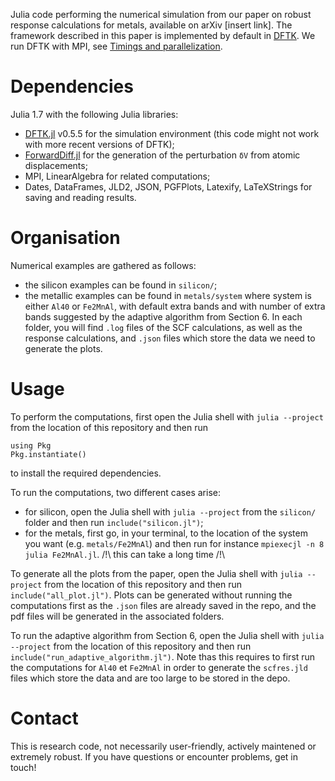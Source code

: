 Julia code performing the numerical simulation from our paper on robust response
calculations for metals, available on arXiv [insert link].
The framework described in this paper is implemented by default in
[DFTK](https://dftk.org). We run DFTK with MPI, see
[Timings and parallelization](https://docs.dftk.org/stable/tricks/parallelization/).

# Dependencies
Julia 1.7 with the following Julia libraries:
- [DFTK.jl](https://dftk.org) v0.5.5 for the simulation environment (this code
  might not work with more recent versions of DFTK);
- [ForwardDiff.jl](https://juliadiff.org/ForwardDiff.jl/stable/) for the
  generation of the perturbation `δV` from atomic displacements;
- MPI, LinearAlgebra for related computations;
- Dates, DataFrames, JLD2, JSON, PGFPlots, Latexify, LaTeXStrings
  for saving and reading results.

# Organisation
Numerical examples are gathered as follows:
- the silicon examples can be found in `silicon/`;
- the metallic examples can be found in `metals/system` where system is either
  `Al40` or `Fe2MnAl`, with default extra bands and with number of extra bands
  suggested by the adaptive algorithm from Section 6.
In each folder, you will find `.log` files of the SCF calculations, as well as the
response calculations, and `.json` files which store the data we need to
generate the plots.

# Usage
To perform the computations, first open the Julia shell with `julia --project`
from the location of this repository and then run
```
using Pkg
Pkg.instantiate()
```
to install the required dependencies.

To run the computations, two different cases arise:
- for silicon, open the Julia shell with `julia --project` from the `silicon/`
  folder and then run `include("silicon.jl")`;
- for the metals, first go, in your terminal, to the location of the system you
  want (e.g. `metals/Fe2MnAl`) and then run for instance
  `mpiexecjl -n 8 julia Fe2MnAl.jl`.  /!\ this can take a long time /!\

To generate all the plots from the paper, open the Julia shell with
`julia --project` from the location of this repository and then run
`include("all_plot.jl")`. Plots can be generated without running the
computations first as the `.json` files are already saved in the repo, and the
pdf files will be generated in the associated folders.

To run the adaptive algorithm from Section 6, open the Julia shell with
`julia --project` from the location of this repository and then run
`include("run_adaptive_algorithm.jl")`. Note thas this requires to first run
the computations for `Al40` et `Fe2MnAl` in order to generate the `scfres.jld`
files which store the data and are too large to be stored in the depo.

# Contact
This is research code, not necessarily user-friendly, actively maintened or
extremely robust. If you have questions or encounter problems, get in touch!


